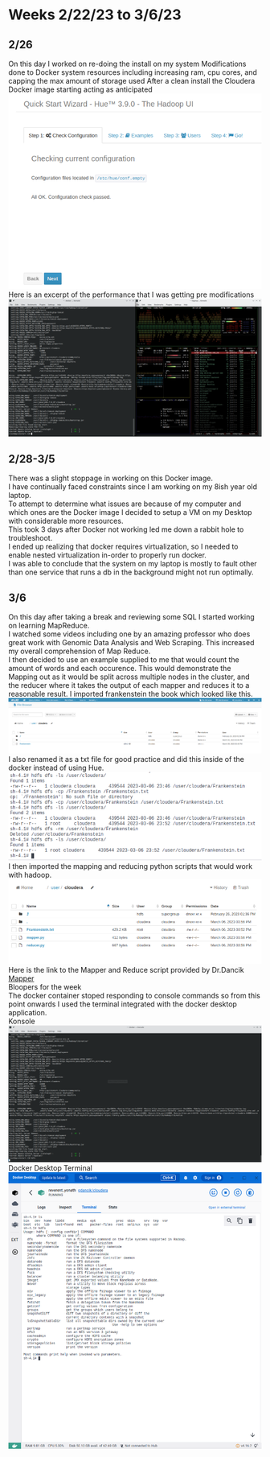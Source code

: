 # Weeks 2/22/23 to 3/6/23
## 2/26
On this day I worked on re-doing the install on my system
Modifications done to Docker system resources including increasing ram, cpu cores, and capping the max amount of storage used
After a clean install the Cloudera Docker image starting acting as anticipated
![Finally no errors!](NoErrors.png)    
Here is an excerpt of the performance that I was getting pre modifications
![Poor performance on laptop](2-26.png)  
## 2/28-3/5
There was a slight stoppage in working on this Docker image.    
I have continually faced constraints since I am working on my 8ish year old laptop.  
To attempt to determine what issues are because of my computer and which ones are the Docker image I decided to setup a VM on my Desktop with considerable more resources.  
This took 3 days after Docker not working led me down a rabbit hole to troubleshoot.  
I ended up realizing that docker requires virtualization, so I needed to enable nested virtualization in-order to properly run docker.  
I was able to conclude that the system on my laptop is mostly to fault other than one service that runs a db in the background might not run optimally.  

## 3/6
On this day after taking a break and reviewing some SQL I started working on learning MapReduce.  
I watched some videos including one by an amazing professor who does great work with Genomic Data Analysis and Web Scraping. This increased my overall comprehension of Map Reduce.  
I then decided to use an example supplied to me that would count the amount of words and each occurence. This would demonstrate the Mapping out as it would be split across multiple nodes in the cluster, and the reducer where it takes the output of each mapper and reduces it to a reasonable result.
I imported frankenstein the book which looked like this.  
![Saving Frankenstein](SavingFrankenstein.png)  
I also renamed it as a txt file for good practice and did this inside of the docker instead of using Hue.  
![Renaming Frankenstein](Frankensteinprep.png)  
I then imported the mapping and reducing python scripts that would work with hadoop.  
![Konsole failing to reach Docker Conatiner](MapperandReducer.png)
Here is the link to the Mapper and Reduce script provided by Dr.Dancik
[Mapper](https://github.com/fastasjamesschool/DataScienceResearch/blob/main/WeeklyUpdates/2-22to3-6/wordcount/)  
Bloopers for the week  
The docker container stoped responding to console commands so from this point onwards I used the terminal integrated with the docker desktop application.  
Konsole  
![Konsole failing to reach Docker Conatiner](3-6Thisisgettingfrustrating.png)  
Docker Desktop Terminal  
![Docker Desktop Terminal becoming the new default](3-6DockerDesktop.png)
